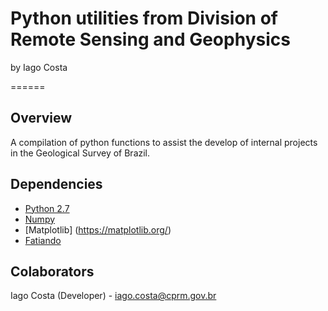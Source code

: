 # Python utilities from Division of Remote Sensing and Geophysics

by
Iago Costa

======
 
Overview
--------
A compilation of python functions to assist the develop of internal projects in the Geological Survey of Brazil.


Dependencies
------------
* [Python 2.7](http://www.python.org/)
* [Numpy](http://www.numpy.org/)
* [Matplotlib] (https://matplotlib.org/)
* [Fatiando](https://www.fatiando.org/index.html)

Colaborators
--------------
Iago Costa (Developer) - iago.costa@cprm.gov.br





